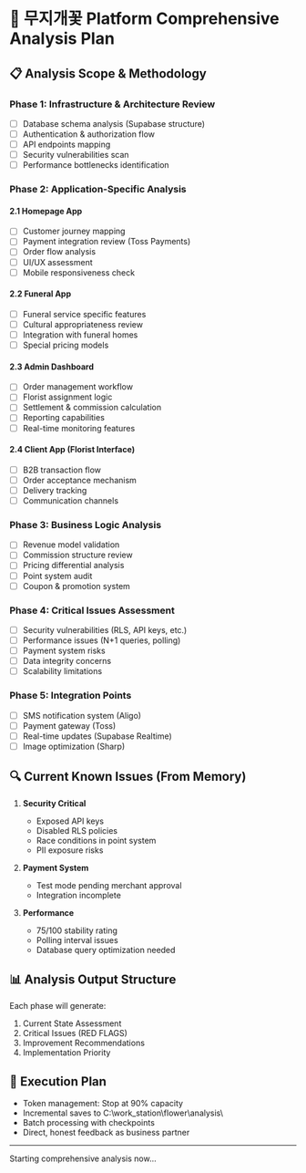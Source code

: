 # 🌺 무지개꽃 Platform Comprehensive Analysis Plan

## 📋 Analysis Scope & Methodology

### Phase 1: Infrastructure & Architecture Review
- [ ] Database schema analysis (Supabase structure)
- [ ] Authentication & authorization flow
- [ ] API endpoints mapping
- [ ] Security vulnerabilities scan
- [ ] Performance bottlenecks identification

### Phase 2: Application-Specific Analysis

#### 2.1 Homepage App
- [ ] Customer journey mapping
- [ ] Payment integration review (Toss Payments)
- [ ] Order flow analysis
- [ ] UI/UX assessment
- [ ] Mobile responsiveness check

#### 2.2 Funeral App
- [ ] Funeral service specific features
- [ ] Cultural appropriateness review
- [ ] Integration with funeral homes
- [ ] Special pricing models

#### 2.3 Admin Dashboard
- [ ] Order management workflow
- [ ] Florist assignment logic
- [ ] Settlement & commission calculation
- [ ] Reporting capabilities
- [ ] Real-time monitoring features

#### 2.4 Client App (Florist Interface)
- [ ] B2B transaction flow
- [ ] Order acceptance mechanism
- [ ] Delivery tracking
- [ ] Communication channels

### Phase 3: Business Logic Analysis
- [ ] Revenue model validation
- [ ] Commission structure review
- [ ] Pricing differential analysis
- [ ] Point system audit
- [ ] Coupon & promotion system

### Phase 4: Critical Issues Assessment
- [ ] Security vulnerabilities (RLS, API keys, etc.)
- [ ] Performance issues (N+1 queries, polling)
- [ ] Payment system risks
- [ ] Data integrity concerns
- [ ] Scalability limitations

### Phase 5: Integration Points
- [ ] SMS notification system (Aligo)
- [ ] Payment gateway (Toss)
- [ ] Real-time updates (Supabase Realtime)
- [ ] Image optimization (Sharp)

## 🔍 Current Known Issues (From Memory)
1. **Security Critical**
   - Exposed API keys
   - Disabled RLS policies
   - Race conditions in point system
   - PII exposure risks

2. **Payment System**
   - Test mode pending merchant approval
   - Integration incomplete

3. **Performance**
   - 75/100 stability rating
   - Polling interval issues
   - Database query optimization needed

## 📊 Analysis Output Structure
Each phase will generate:
1. Current State Assessment
2. Critical Issues (RED FLAGS)
3. Improvement Recommendations
4. Implementation Priority

## 🚀 Execution Plan
- Token management: Stop at 90% capacity
- Incremental saves to C:\work_station\flower\analysis\
- Batch processing with checkpoints
- Direct, honest feedback as business partner

---
Starting comprehensive analysis now...
